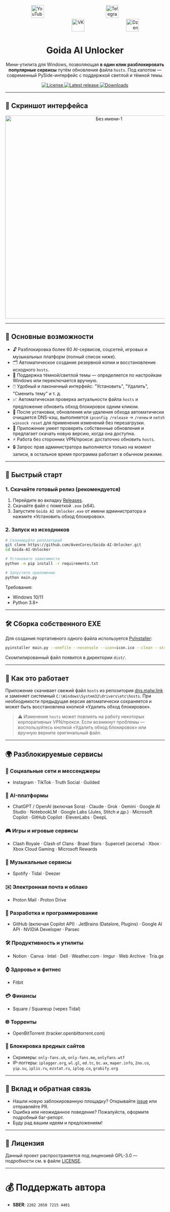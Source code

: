 <div align="center">
  <span style="display: inline-block; width: 33.3%; text-align: left;">
    <a href="https://www.youtube.com/@avencores/" target="_blank">
      <img src="https://github.com/user-attachments/assets/338bcd74-e3c3-4700-87ab-7985058bd17e" alt="YouTube" height="40">
    </a>
  </span>
  <span style="display: inline-block; width: 33.3%; text-align: center;">
    <a href="https://t.me/avencoresyt" target="_blank">
      <img src="https://github.com/user-attachments/assets/939f8beb-a49a-48cf-89b9-d610ee5c4b26" alt="Telegram" height="40">
    </a>
  </span>
  <span style="display: inline-block; width: 33.3%; text-align: right;">
    <a href="https://vk.com/avencoresvk" target="_blank">
      <img src="https://github.com/user-attachments/assets/dc109dda-9045-4a06-95a5-3399f0e21dc4" alt="VK" height="40">
    </a>
  </span>
  <span style="display: inline-block; width: 33.3%; text-align: right;">
    <a href="https://dzen.ru/avencores" target="_blank">
      <img src="https://github.com/user-attachments/assets/bd55f5cf-963c-4eb8-9029-7b80c8c11411" alt="Dzen" height="40">
    </a>
  </span>
</div>

<h1 align="center">Goida AI Unlocker</h1>
<p align="center">
  Мини-утилита для Windows, позволяющая <b>в один клик разблокировать популярные сервисы</b> путём обновления файла <code>hosts</code>. Под капотом — современный PySide-интерфейс с поддержкой светлой и тёмной темы.
</p>

<p align="center">
  <a href="https://github.com/AvenCores/Goida-AI-Unlocker/blob/main/LICENSE">
    <img src="https://img.shields.io/github/license/AvenCores/Goida-AI-Unlocker?style=flat-square" alt="License"/>
  </a>
  <a href="https://github.com/AvenCores/Goida-AI-Unlocker/releases/latest">
    <img src="https://img.shields.io/github/v/release/AvenCores/Goida-AI-Unlocker?style=flat-square" alt="Latest release"/>
  </a>
  <a href="https://github.com/AvenCores/Goida-AI-Unlocker/releases">
    <img src="https://img.shields.io/github/downloads/AvenCores/Goida-AI-Unlocker/total?style=flat-square" alt="Downloads"/>
  </a>
</p>

---

## 📸 Скриншот интерфейса
<div align="center">
  <img width="640" height="640" alt="Без имени-1" src="https://github.com/user-attachments/assets/066bde8f-9225-4707-bb39-464e2cd761ca" />
</div>

---

## 🌟 Основные возможности

* 🔓 Разблокировка более 60 AI-сервисов, соцсетей, игровых и музыкальных платформ (полный список ниже).
* 🗂️ Автоматическое создание резервной копии и восстановление исходного <code>hosts</code>.
* 🎨 Поддержка тёмной/светлой темы — определяется по настройкам Windows или переключается вручную.
* 🖱️ Удобный и лаконичный интерфейс: "Установить", "Удалить", "Сменить тему" и т. д.
* 📈 Автоматическая проверка актуальности файла <code>hosts</code> и предложение обновить обход блокировок одним кликом.
* 🚿 После установки, обновления или удаления обхода автоматически очищается DNS-кэш, выполняется <code>ipconfig /release</code> → <code>/renew</code> и <code>netsh winsock reset</code> для применения изменений без перезагрузки.
* 🔄 Приложение умеет проверять собственные обновления и предлагает скачать новую версию, когда она доступна.
* ⚡️ Работа без сторонних VPN/прокси: достаточно обновить <code>hosts</code>.
* 🔒 Запрос прав администратора выполняется только на момент записи, в остальное время программа работает в обычном режиме.

---

## 🚀 Быстрый старт

### 1. Скачайте готовый релиз (рекомендуется)

1. Перейдите во вкладку <a href="https://github.com/AvenCores/Goida-AI-Unlocker/releases/latest">Releases</a>.
2. Скачайте файл с пометкой <code>.exe</code> (x64).
3. Запустите <code>Goida AI Unlocker.exe</code> от имени администратора и нажмите «Установить обход блокировок».

### 2. Запуск из исходников

```bash
# Склонируйте репозиторий
git clone https://github.com/AvenCores/Goida-AI-Unlocker.git
cd Goida-AI-Unlocker

# Установите зависимости
python -m pip install -r requirements.txt

# Запустите приложение
python main.py
```

Требования:
* Windows 10/11
* Python 3.8+

---

## 🛠️ Сборка собственного EXE

Для создания портативного одного файла используется [PyInstaller](https://pyinstaller.org/):

```bash
pyinstaller main.py --onefile --noconsole --icon=icon.ico --clean --strip --name "Goida AI Unlocker" --add-data "icon.ico;."
```

Скомпилированный файл появится в директории <code>dist/</code>.

---

## 🧩 Как это работает
Приложение скачивает свежий файл <code>hosts</code> из репозитория <a href="https://github.com/ImMALWARE/dns.malw.link">dns.malw.link</a> и заменяет системный <code>C:\Windows\System32\drivers\etc\hosts</code>. При необходимости предыдущая версия автоматически сохраняется и может быть восстановлена кнопкой «Удалить обход блокировок».

> ⚠️ Изменение <code>hosts</code> может повлиять на работу некоторых корпоративных VPN/прокси. Если возникнут проблемы — воспользуйтесь кнопкой «Удалить обход блокировок» или вручную верните оригинальный файл.

---

## 🌍 Разблокируемые сервисы

### 📱 Социальные сети и мессенджеры
* Instagram · TikTok · Truth Social · Guilded

### 🧠 AI-платформы
* ChatGPT / OpenAI (включая Sora) · Claude · Grok · Gemini · Google AI Studio · NotebookLM · Google Labs (Jules, Stitch и др.) · Microsoft Copilot · GitHub Copilot · ElevenLabs · DeepL

### 🎮 Игры и игровые сервисы
* Clash Royale · Clash of Clans · Brawl Stars · Supercell (ассеты) · Xbox · Xbox Cloud Gaming · Microsoft Rewards

### 🎵 Музыкальные сервисы
* Spotify · Tidal · Deezer

### ✉️ Электронная почта и облако
* Proton Mail · Proton Drive

### 🧩 Разработка и программирование
* GitHub (включая Copilot API) · JetBrains (Datalore, Plugins) · Google AI API · NVIDIA Developer · Parsec

### 🛠️ Продуктивность и утилиты
* Notion · Canva · Intel · Dell · Weather.com · Imgur · Web Archive · Tria.ge

### ⌚️ Здоровье и фитнес
* Fitbit

### 💳 Финансы
* Square / Squareup (через Tidal)

### 🌐 Торренты
* OpenBitTorrent (tracker.openbittorrent.com)

### 🚫 Блокировка вредных сайтов
* Скримеры: <code>only-fans.uk</code>, <code>only-fans.me</code>, <code>onlyfans.wtf</code>
* IP-логгеры: <code>iplogger.org</code>, <code>wl.gl</code>, <code>ed.tc</code>, <code>bc.ax</code>, <code>maper.info</code>, <code>2no.co</code>, <code>yip.su</code>, <code>iplis.ru</code>, <code>ezstat.ru</code>, <code>iplog.co</code>, <code>grabify.org</code>

---

## 💬 Вклад и обратная связь
* Нашли новую заблокированную площадку? Открывайте <a href="https://github.com/AvenCores/Goida-AI-Unlocker/issues/new">issue</a> или отправляйте PR.
* Ошибка или неожиданное поведение? Пожалуйста, оформите подробный баг-репорт.
* Буду рад вашим идеям и предложениям!

---

## 📜 Лицензия
Данный проект распространяется под лицензией GPL-3.0 — подробности см. в файле [LICENSE](LICENSE).

---
# 💰 Поддержать автора
+ **SBER**: `2202 2050 7215 4401`
